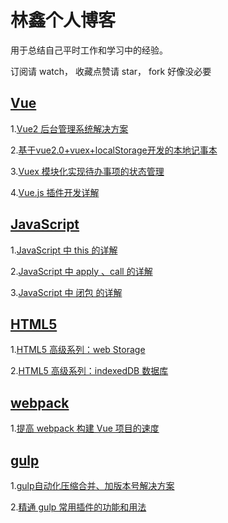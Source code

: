 # 林鑫个人博客 #
用于总结自己平时工作和学习中的经验。

订阅请 watch， 收藏点赞请 star， fork 好像没必要

## [Vue](https://github.com/lin-xin/blog/issues?utf8=%E2%9C%93&q=vue)
1.[Vue2 后台管理系统解决方案](https://github.com/lin-xin/manage-system)

2.[基于vue2.0+vuex+localStorage开发的本地记事本](https://github.com/lin-xin/notepad)

3.[Vuex 模块化实现待办事项的状态管理](https://github.com/lin-xin/blog/issues/5)

4.[Vue.js 插件开发详解](https://github.com/lin-xin/blog/issues/9)

## [JavaScript](https://github.com/lin-xin/blog/issues?utf8=%E2%9C%93&q=javascript)
1.[JavaScript 中 this 的详解](https://github.com/lin-xin/blog/issues/6)

2.[JavaScript 中 apply 、call 的详解](https://github.com/lin-xin/blog/issues/7)

3.[JavaScript 中 闭包 的详解](https://github.com/lin-xin/blog/issues/8)

## [HTML5](https://github.com/lin-xin/blog/issues?utf8=%E2%9C%93&q=HTML5)
1.[HTML5 高级系列：web Storage](https://github.com/lin-xin/blog/issues/11)

2.[HTML5 高级系列：indexedDB 数据库](https://github.com/lin-xin/blog/issues/12)

## [webpack](https://github.com/lin-xin/blog/issues?utf8=%E2%9C%93&q=webpack)
1.[提高 webpack 构建 Vue 项目的速度](https://github.com/lin-xin/blog/issues/10)

## [gulp](https://github.com/lin-xin/blog/issues?utf8=%E2%9C%93&q=gulp) ##
1.[gulp自动化压缩合并、加版本号解决方案](https://github.com/lin-xin/blog/issues/1)

2.[精通 gulp 常用插件的功能和用法](https://github.com/lin-xin/blog/issues/2)


